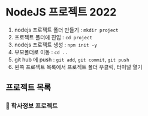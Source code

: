 # NodeJS 프로젝트 2022

1. nodejs 프로젝트 폴더 만들기 : `mkdir project`
2. 프로젝트 폴더에 진입 : `cd project `
3. nodejs 프로젝트 생성 : `npm init -y`
4. 부모폴더로 이동 : `cd ..`
5. git hub 에 push : `git add`, `git commit`, `git push`
6. 왼쪽 프로젝트 목록에서 프로젝트 폴더 우클릭, 터미널 열기

## 프로젝트 목록

### :dolphin: 학사정보 프로젝트
